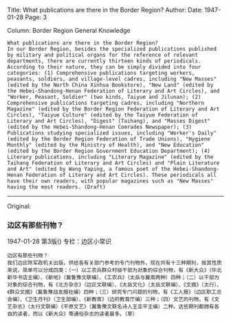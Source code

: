 Title: What publications are there in the Border Region?
Author:
Date: 1947-01-28
Page: 3

Column: Border Region General Knowledge

    What publications are there in the Border Region?
    In our Border Region, besides the specialized publications published by military and political organs for the reference of relevant departments, there are currently thirteen kinds of periodicals. According to their nature, they can be simply divided into four categories: (1) Comprehensive publications targeting workers, peasants, soldiers, and village-level cadres, including "New Masses" (edited by the North China Xinhua Bookstore), "New Land" (edited by the Hebei-Shandong-Henan Federation of Literary and Art Circles), and "Worker, Peasant, Soldier" (two kinds, Taiyue and Jilunan); (2) Comprehensive publications targeting cadres, including "Northern Magazine" (edited by the Border Region Federation of Literary and Art Circles), "Taiyue Culture" (edited by the Taiyue Federation of Literary and Art Circles), "Digest" (Taihang), and "Masses Digest" (edited by the Hebei-Shandong-Henan Comrades Newspaper); (3) Publications studying specialized issues, including "Worker's Daily" (edited by the Border Region Federation of Trade Unions), "Hygiene Monthly" (edited by the Ministry of Health), and "New Education" (edited by the Border Region Government Education Department); (4) Literary publications, including "Literary Magazine" (edited by the Taihang Federation of Literary and Art Circles) and "Plain Literature and Art" (edited by Wang Yaping, a famous poet of the Hebei-Shandong-Henan Federation of Literary and Art Circles). These periodicals all have their own readers, with popular magazines such as "New Masses" having the most readers. (Draft)



<hr /> 

Original: 


### 边区有那些刊物？

1947-01-28
第3版()
专栏：边区小常识

    边区有那些刊物？
    我们边区除军政机关出版，供给各有关部门参考的专门刊物外，现在共有十三种期刊，按其性质来说，简单可以分成四类：（一）以工农兵群众村级干部为对象的综合刊物，有《新大众》（华北新华书店主编）、《新地》（冀鲁豫文联编）、《工农兵》（太岳与冀南两种）四种；（二）以干部为对象的综合刊物，有《北方杂志》（边区文联编）、《太岳文化》（太岳文联编）、《文摘》（太行）、《群众文摘》（冀鲁豫战友报社编）四种；（三）研究专门问题的刊物，有《工人报》（边区职工总会编）、《卫生月刊》（卫生部编）、《新教育》（边府教育厅编）三种；（四）文艺的刊物，有《文艺杂志》（太行文联编）《平原文艺》（冀鲁豫文联名诗人王亚平主编）二种。这些期刊都拥有各自的读者，而以《新大众》等通俗杂志的读者最多。（草）
